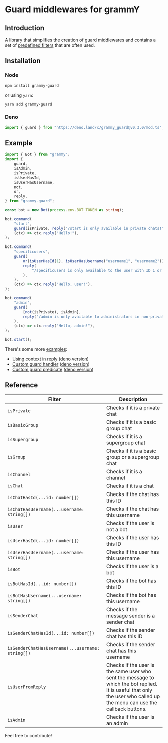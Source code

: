 # Guard middlewares for grammY

## Introduction

A library that simplifies the creation of guard middlewares and contains a set of [predefined filters](https://github.com/bot-base/grammy-guard#reference) that are often used.

## Installation

### Node

```sh
npm install grammy-guard
```

or using `yarn`:

```sh
yarn add grammy-guard
```

### Deno

```ts
import { guard } from "https://deno.land/x/grammy_guard@v0.3.0/mod.ts";
```

## Example

```ts
import { Bot } from "grammy";
import {
    guard,
    isAdmin,
    isPrivate,
    isUserHasId,
    isUserHasUsername,
    not,
    or,
    reply,
} from "grammy-guard";

const bot = new Bot(process.env.BOT_TOKEN as string);

bot.command(
    "start",
    guard(isPrivate, reply("/start is only available in private chats!")),
    (ctx) => ctx.reply("Hello!"),
);

bot.command(
    "specificusers",
    guard(
        or(isUserHasId(1), isUserHasUsername("username1", "username2")),
        reply(
            "/specificusers is only available to the user with ID 1 or usernames @username1 or @username2!",
        ),
    ),
    (ctx) => ctx.reply("Hello, user!"),
);

bot.command(
    "admin",
    guard(
        [not(isPrivate), isAdmin],
        reply("/admin is only available to administrators in non-private chats!"),
    ),
    (ctx) => ctx.reply("Hello, admin!"),
);

bot.start();
```

There's some more [examples](https://github.com/bot-base/grammy-guard/tree/main/examples):

- [Using context in reply](https://github.com/bot-base/grammy-guard/blob/main/examples/2-reply-context.ts) ([deno version](https://github.com/bot-base/grammy-guard/blob/main/examples/2-reply-context.deno.ts))
- [Custom guard handler](https://github.com/bot-base/grammy-guard/blob/main/examples/3-custom-handler.ts) ([deno version](https://github.com/bot-base/grammy-guard/blob/main/examples/3-custom-handler.deno.ts))
- [Custom guard predicate](https://github.com/bot-base/grammy-guard/blob/main/examples/4-custom-predicate.ts) ([deno version](https://github.com/bot-base/grammy-guard/blob/main/examples/4-custom-predicate.deno.ts))

## Reference

| Filter                                           | Description                                                                                                                                                             |
| ------------------------------------------------ | ----------------------------------------------------------------------------------------------------------------------------------------------------------------------- |
| `isPrivate`                                      | Checks if it is a private chat                                                                                                                                          |
| `isBasicGroup`                                   | Checks if it is a basic group chat                                                                                                                                      |
| `isSupergroup`                                   | Checks if it is a supergroup chat                                                                                                                                       |
| `isGroup`                                        | Checks if it is a basic group or a supergroup chat                                                                                                                      |
| `isChannel`                                      | Checks if it is a channel                                                                                                                                               |
| `isChat`                                         | Checks if it is a chat                                                                                                                                                  |
| `isChatHasId(...id: number[])`                   | Checks if the chat has this ID                                                                                                                                          |
| `isChatHasUsername(...username: string[])`       | Checks if the chat has this username                                                                                                                                    |
| `isUser`                                         | Checks if the user is not a bot                                                                                                                                         |
| `isUserHasId(...id: number[])`                   | Checks if the user has this ID                                                                                                                                          |
| `isUserHasUsername(...username: string[])`       | Checks if the user has this username                                                                                                                                    |
| `isBot`                                          | Checks if the user is a bot                                                                                                                                             |
| `isBotHasId(...id: number[])`                    | Checks if the bot has this ID                                                                                                                                           |
| `isBotHasUsername(...username: string[])`        | Checks if the bot has this username                                                                                                                                     |
| `isSenderChat`                                   | Checks if the message sender is a sender chat                                                                                                                           |
| `isSenderChatHasId(...id: number[])`             | Checks if the sender chat has this ID                                                                                                                                   |
| `isSenderChatHasUsername(...username: string[])` | Checks if the sender chat has this username                                                                                                                             |
| `isUserFromReply`                                | Checks if the user is the same user who sent the message to which the bot replied. It is useful that only the user who called up the menu can use the callback buttons. |
| `isAdmin`                                        | Checks if the user is an admin                                                                                                                                          |

Feel free to contribute!
